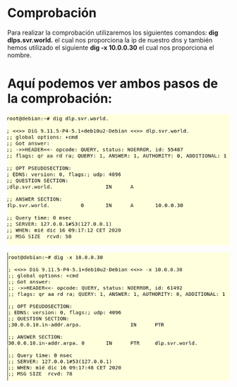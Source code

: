 # Comprobación
Para realizar la comprobación utilizaremos los siguientes comandos: **dig dlps.svr.world.** el cual nos proporciona la ip de nuestro dns y también hemos utilizado el siguiente **dig -x 10.0.0.30** el cual nos proporciona el nombre.

# Aquí podemos ver ambos pasos de la comprobación:

![paso6.png](/capturas/paso6.png)

![paso7.png](/capturas/paso7.png)

